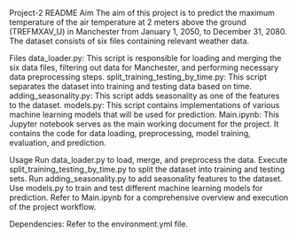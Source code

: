 Project-2 README
Aim
The aim of this project is to predict the maximum temperature of the air temperature at 2 meters above the ground (TREFMXAV_U) in Manchester from January 1, 2050, to December 31, 2080. The dataset consists of six files containing relevant weather data.

Files
data_loader.py: This script is responsible for loading and merging the six data files, filtering out data for Manchester, and performing necessary data preprocessing steps.
split_training_testing_by_time.py: This script separates the dataset into training and testing data based on time.
adding_seasonality.py: This script adds seasonality as one of the features to the dataset.
models.py: This script contains implementations of various machine learning models that will be used for prediction.
Main.ipynb: This Jupyter notebook serves as the main working document for the project. It contains the code for data loading, preprocessing, model training, evaluation, and prediction.

Usage
Run data_loader.py to load, merge, and preprocess the data.
Execute split_training_testing_by_time.py to split the dataset into training and testing sets.
Run adding_seasonality.py to add seasonality features to the dataset.
Use models.py to train and test different machine learning models for prediction.
Refer to Main.ipynb for a comprehensive overview and execution of the project workflow.

Dependencies:
Refer to the environment.yml file.
